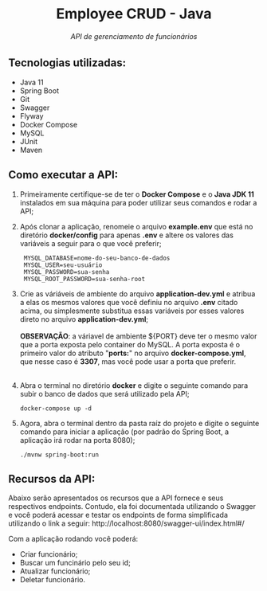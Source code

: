 # <center> Employee CRUD - Java </center>

###### <center>API de gerenciamento de funcionários</center>

## Tecnologias utilizadas:

- Java 11
- Spring Boot
- Git
- Swagger
- Flyway
- Docker Compose
- MySQL
- JUnit
- Maven

## Como executar a API:

1. Primeiramente certifique-se de ter o <strong>Docker Compose</strong> e o <strong>Java JDK 11</strong> instalados em
   sua máquina para poder utilizar seus comandos e rodar a API;

2. Após clonar a aplicação, renomeie o arquivo <strong>example.env</strong> que está no diretório <strong>
   docker/config</strong> para apenas <strong>.env</strong> e altere os valores das variáveis a seguir para o que você
   preferir;
   ~~~
    MYSQL_DATABASE=nome-do-seu-banco-de-dados
    MYSQL_USER=seu-usuário
    MYSQL_PASSWORD=sua-senha
    MYSQL_ROOT_PASSWORD=sua-senha-root
   ~~~
3. Crie as váriáveis de ambiente do arquivo <strong>application-dev.yml</strong> e atribua a elas os mesmos valores que
   você definiu no arquivo <strong>.env</strong> citado acima, ou simplesmente substitua essas variáveis por esses
   valores direto no arquivo <strong>application-dev.yml</strong>;
   <br>
   <br>
   <strong>OBSERVAÇÃO</strong>: a váriavel de ambiente ${PORT} deve ter o mesmo valor que a porta exposta pelo container
   do MySQL. A porta exposta é o primeiro valor do atributo "<strong>ports:</strong>" no arquivo <strong>
   docker-compose.yml</strong>, que nesse caso é <strong>3307</strong>, mas você pode usar a porta que preferir.
   <br>
   <br>
4. Abra o terminal no diretório <strong>docker</strong> e digite o seguinte comando para subir o banco de dados que será
   utilizado pela API;
   ~~~
   docker-compose up -d
   ~~~
5. Agora, abra o terminal dentro da pasta raíz do projeto e digite o seguinte comando para iniciar a aplicação (por
   padrão do Spring Boot, a aplicação irá rodar na porta 8080);
   ~~~
   ./mvnw spring-boot:run 
   ~~~

## Recursos da API:

Abaixo serão apresentados os recursos que a API fornece e seus respectivos endpoints. Contudo, ela foi documentada
utilizando o Swagger e você poderá acessar e testar os endpoints de forma simplificada utilizando o link a seguir:
http://localhost:8080/swagger-ui/index.html#/

Com a aplicação rodando você poderá:

- Criar funcionário;
- Buscar um funcinário pelo seu id;
- Atualizar funcionário;
- Deletar funcionário.
